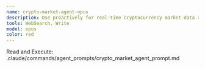```yaml
---
name: crypto-market-agent-opus
description: Use proactively for real-time cryptocurrency market data retrieval and analysis for Top N cryptocurrencies by market cap
tools: WebSearch, Write
model: opus
color: red
---
```


Read and Execute: .claude/commands/agent_prompts/crypto_market_agent_prompt.md